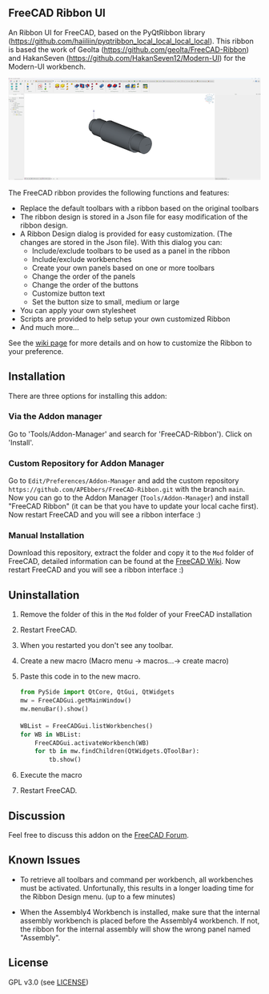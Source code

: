 ## FreeCAD Ribbon UI

An Ribbon UI for FreeCAD, based on the PyQtRibbon library (https://github.com/haiiliin/pyqtribbon_local_local_local_local).
This ribbon is based the work of Geolta (https://github.com/geolta/FreeCAD-Ribbon) and HakanSeven (https://github.com/HakanSeven12/Modern-UI) for the Modern-UI workbench.

![](https://github.com/APEbbers/FreeCAD-Ribbon/blob/main/Resources/Images/Screenshot.png)

The FreeCAD ribbon provides the following functions and features:

* Replace the default toolbars with a ribbon based on the original toolbars
* The ribbon design is stored in a Json file for easy modification of the ribbon design.
* A Ribbon Design dialog is provided for easy customization. (The changes are stored in the Json file). With this dialog you can:
  * Include/exclude toolbars to be used as a panel in the ribbon
  * Include/exclude workbenches
  * Create your own panels based on one or more toolbars
  * Change the order of the panels
  * Change the order of the buttons
  * Customize button text
  * Set the button size to small, medium or large
* You can apply your own stylesheet
* Scripts are provided to help setup your own customized Ribbon
* And much more...

See the [wiki page](https://github.com/APEbbers/FreeCAD-Ribbon/wiki) for more details and on how to customize the Ribbon to your preference.

## Installation

There are three options for installing this addon:
### Via the Addon manager
Go to 'Tools/Addon-Manager' and search for 'FreeCAD-Ribbon'). Click on 'Install'.

### Custom Repository for Addon Manager

Go to `Edit/Preferences/Addon-Manager` and add the custom repository `https://github.com/APEbbers/FreeCAD-Ribbon.git` with the branch `main`. Now you can go to the Addon Manager (`Tools/Addon-Manager`) and install "FreeCAD Ribbon" (it can be that you have to update your local cache first). Now restart FreeCAD and you will see a ribbon interface :)

### Manual Installation

Download this repository, extract the folder and copy it to the `Mod` folder of FreeCAD, detailed information can be found at the [FreeCAD Wiki](https://wiki.freecad.org/Installing_more_workbenches). Now restart FreeCAD and you will see a ribbon interface :)

## Uninstallation

1. Remove the folder of this in the `Mod` folder of your FreeCAD installation
1. Restart FreeCAD.
1. When you restarted you don't see any toolbar.
1. Create a new macro (Macro menu -> macros...-> create macro)
1. Paste this code in to the new macro.

    ```python
    from PySide import QtCore, QtGui, QtWidgets
    mw = FreeCADGui.getMainWindow()
    mw.menuBar().show()

    WBList = FreeCADGui.listWorkbenches()
    for WB in WBList:
        FreeCADGui.activateWorkbench(WB)
        for tb in mw.findChildren(QtWidgets.QToolBar):
            tb.show()
    ```

1. Execute the macro
1. Restart FreeCAD.

## Discussion

Feel free to discuss this addon on the [FreeCAD Forum](https://forum.freecad.org/viewtopic.php?t=91353).

## Known Issues

- To retrieve all toolbars and command per workbench, all workbenches must be activated. Unfortunally, this results in a longer loading time for the Ribbon Design menu. (up to a few minutes)
* When the Assembly4 Workbench is installed, make sure that the internal assembly workbench is placed before the Assembly4 workbench. If not, the ribbon for the internal assembly will show the wrong panel named "Assembly".

## License

GPL v3.0 (see [LICENSE](LICENSE))
